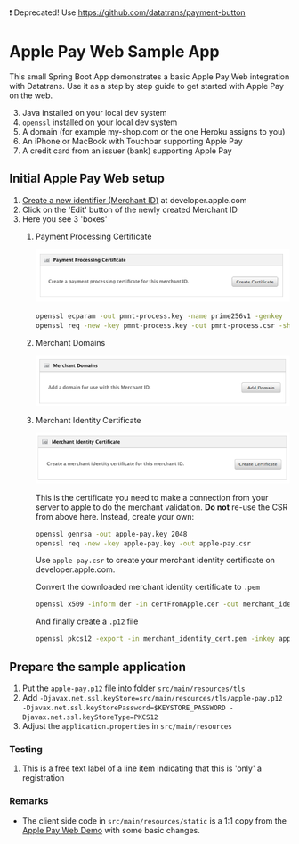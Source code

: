:exclamation: Deprecated! Use https://github.com/datatrans/payment-button

# Apple Pay Web Sample App
This small Spring Boot App demonstrates a basic Apple Pay Web integration with Datatrans.
Use it as a step by step guide to get started with Apple Pay on the web.

3. Java installed on your local dev system
4. `openssl` installed on your local dev system
5. A domain (for example my-shop.com or the one Heroku assigns to you)
6. An iPhone or MacBook with Touchbar supporting Apple Pay
7. A credit card from an issuer (bank) supporting Apple Pay

## Initial Apple Pay Web setup
1. [Create a new identifier (Merchant ID)](https://developer.apple.com/account/resources/identifiers/add/bundleId) at developer.apple.com
2. Click on the 'Edit' button of the newly created Merchant ID
3. Here you see 3 'boxes'
   1. Payment Processing Certificate
   
      ![Payment processing certificate](doc/payment-processing-cert.png "Payment processing certificate")
   
      ```zsh
      openssl ecparam -out pmnt-process.key -name prime256v1 -genkey
      openssl req -new -key pmnt-process.key -out pmnt-process.csr -sha256
      ```  
   2. Merchant Domains

      ![Merchant domains](doc/merchant-domains.png "Merchant domains")
         
   3. Merchant Identity Certificate
      
      ![Merchant identity certificate](doc/merchant-identity-cert.png "Merchant identity certificate")
      
      This is the certificate you need to make a connection from your server to apple to do the merchant validation.
      **Do not** re-use the CSR from above here. Instead, create your own:
      
      ```zsh
      openssl genrsa -out apple-pay.key 2048
      openssl req -new -key apple-pay.key -out apple-pay.csr      
      ```
      
      Use `apple-pay.csr` to create your merchant identity certificate on developer.apple.com.
      
      Convert the downloaded merchant identity certificate to `.pem`
      
      ```zsh
      openssl x509 -inform der -in certFromApple.cer -out merchant_identity_cert.pem
      ```
      
      And finally create a `.p12` file
      
      ```zsh
      openssl pkcs12 -export -in merchant_identity_cert.pem -inkey applepaytls.key -out apple-pay.p12 -name "Datatrans Showcase ApplePay key"
      ```
            
## Prepare the sample application
    
1. Put the `apple-pay.p12` file into folder `src/main/resources/tls`
2. Add `-Djavax.net.ssl.keyStore=src/main/resources/tls/apple-pay.p12 -Djavax.net.ssl.keyStorePassword=$KEYSTORE_PASSWORD -Djavax.net.ssl.keyStoreType=PKCS12`
3. Adjust the `application.properties` in `src/main/resources`
    
    
### Testing

    
1. This is a free text label of a line item indicating that this is 'only' a registration
### Remarks
- The client side code in `src/main/resources/static` is a 1:1 copy from the
[Apple Pay Web Demo](https://applepaydemo.apple.com) with some basic changes.


        
    
